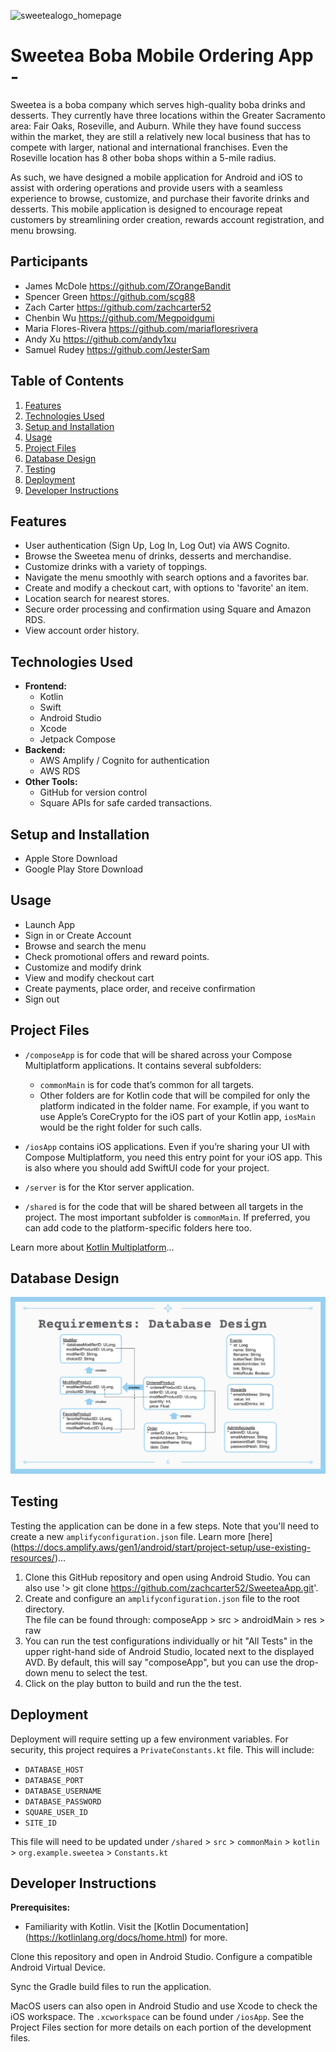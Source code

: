 ![sweetealogo_homepage](https://github.com/user-attachments/assets/8d8cfbfe-0bc3-4473-8b66-901572748894)

# Sweetea Boba Mobile Ordering App -

Sweetea is a boba company which serves high-quality boba drinks and desserts. 
They currently have three locations within the Greater Sacramento area: Fair Oaks, Roseville, 
and Auburn. While they have found success within the market, they are still a relatively new 
local business that has to compete with larger, national and international franchises. Even the Roseville
location has 8 other boba shops within a 5-mile radius.


As such, we have designed a mobile application for Android and iOS to assist with ordering operations and 
provide users with a seamless experience to browse, customize, and purchase their favorite drinks 
and desserts. This mobile application is designed to encourage repeat customers by streamlining order creation, 
rewards account registration, and menu browsing.



## Participants
- James McDole https://github.com/ZOrangeBandit
- Spencer Green https://github.com/scg88
- Zach Carter https://github.com/zachcarter52
- Chenbin Wu https://github.com/Megpoidgumi
- Maria Flores-Rivera https://github.com/mariafloresrivera
- Andy Xu https://github.com/andy1xu
- Samuel Rudey https://github.com/JesterSam

## Table of Contents
1. [Features](#features)
2. [Technologies Used](#technologies-used)
3. [Setup and Installation](#setup-and-installation)
4. [Usage](#usage)
5. [Project Files](#project-files)
6. [Database Design](#database-design)
7. [Testing](#testing)
8. [Deployment](#deployment)
9. [Developer Instructions](#developer-instructions)


## Features
- User authentication (Sign Up, Log In, Log Out) via AWS Cognito.
- Browse the Sweetea menu of drinks, desserts and merchandise.
- Customize drinks with a variety of toppings.
- Navigate the menu smoothly with search options and a favorites bar.
- Create and modify a checkout cart, with options to 'favorite' an item.
- Location search for nearest stores.
- Secure order processing and confirmation using Square and Amazon RDS.
- View account order history.


## Technologies Used
- **Frontend:**
  - Kotlin
  - Swift
  - Android Studio
  - Xcode
  - Jetpack Compose
- **Backend:**
  - AWS Amplify / Cognito for authentication
  - AWS RDS
- **Other Tools:**
  - GitHub for version control
  - Square APIs for safe carded transactions.
 
## Setup and Installation
  - Apple Store Download
  - Google Play Store Download

## Usage
  - Launch App
  - Sign in or Create Account
  - Browse and search the menu
  - Check promotional offers and reward points.
  - Customize and modify drink
  - View and modify checkout cart
  - Create payments, place order, and receive confirmation
  - Sign out

## Project Files
  * `/composeApp` is for code that will be shared across your Compose Multiplatform applications.
  It contains several subfolders:
    - `commonMain` is for code that’s common for all targets.
    - Other folders are for Kotlin code that will be compiled for only the platform indicated in the folder name.
      For example, if you want to use Apple’s CoreCrypto for the iOS part of your Kotlin app,
      `iosMain` would be the right folder for such calls.

  * `/iosApp` contains iOS applications. Even if you’re sharing your UI with Compose Multiplatform, 
  you need this entry point for your iOS app. This is also where you should add SwiftUI code for your project.

  * `/server` is for the Ktor server application.

  * `/shared` is for the code that will be shared between all targets in the project.
  The most important subfolder is `commonMain`. If preferred, you can add code to the platform-specific folders here too.


Learn more about [Kotlin Multiplatform](https://www.jetbrains.com/help/kotlin-multiplatform-dev/get-started.html)…

## Database Design
![Database Design](https://github.com/zachcarter52/SweeteaApp/blob/main/dbDesign.png)


## Testing
Testing the application can be done in a few steps. Note that you'll need to create a new 
`amplifyconfiguration.json` file. Learn more [here] (https://docs.amplify.aws/gen1/android/start/project-setup/use-existing-resources/)…
  1. Clone this GitHub repository and open using Android Studio. You can also use '> git clone https://github.com/zachcarter52/SweeteaApp.git'.
  2. Create and configure an `amplifyconfiguration.json` file to the root directory. 
<br>The file can be found through: composeApp > src > androidMain > res > raw 
  3. You can run the test configurations individually or hit "All Tests" in the upper right-hand side of Android Studio, located next to the displayed AVD. By default, this will say "composeApp", 
but you can use the drop-down menu to select the test. 
  4. Click on the play button to build and run the the test. 


## Deployment
Deployment will require setting up a few environment variables. For security, this project requires a 
`PrivateConstants.kt` file. This will include: 
- `DATABASE_HOST`
- `DATABASE_PORT`
- `DATABASE_USERNAME`
- `DATABASE_PASSWORD`
- `SQUARE_USER_ID`
- `SITE_ID`

This file will need to be updated under 
`/shared` > `src` > `commonMain` > `kotlin` > `org.example.sweetea` > `Constants.kt`



## Developer Instructions
**Prerequisites:**
- Familiarity with Kotlin. Visit the [Kotlin Documentation] (https://kotlinlang.org/docs/home.html) for more.

Clone this repository and open in Android Studio. Configure a compatible Android Virtual Device. 

Sync the Gradle build files to run the application. 

MacOS users can also open in Android Studio and use Xcode to check the iOS workspace. 
The `.xcworkspace` can be found under `/iosApp`.
See the Project Files section for more details on each portion of the development files. 
